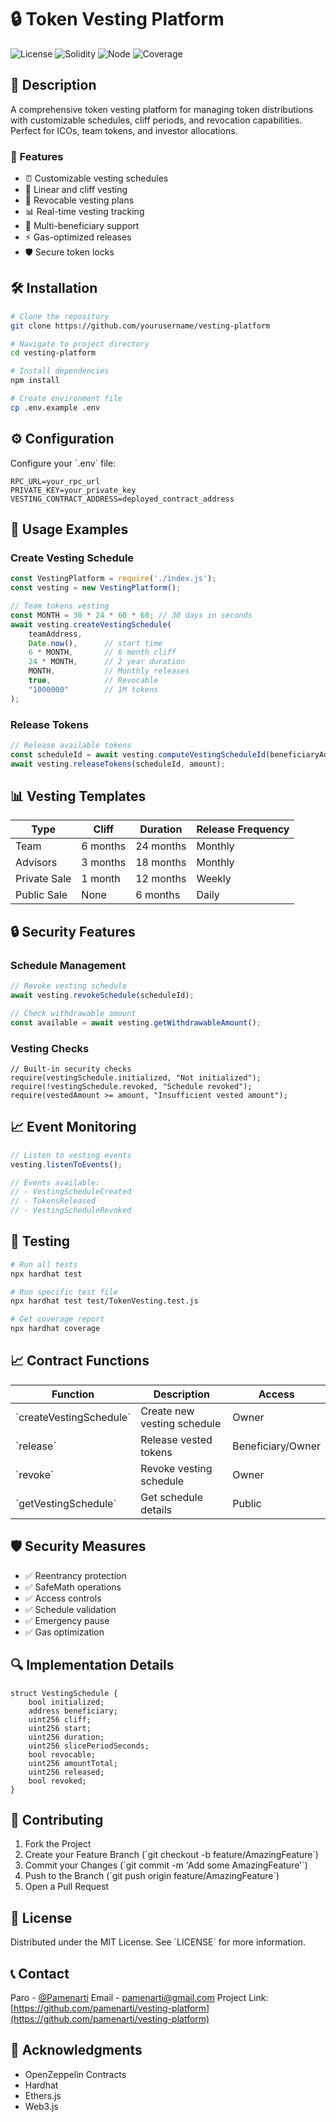 # 🔒 Token Vesting Platform

![License](https://img.shields.io/badge/license-MIT-blue.svg)
![Solidity](https://img.shields.io/badge/solidity-%5E0.8.0-blue)
![Node](https://img.shields.io/badge/node-%3E%3D14.0.0-green)
![Coverage](https://img.shields.io/badge/coverage-100%25-brightgreen)

## 📝 Description

A comprehensive token vesting platform for managing token distributions with customizable schedules, cliff periods, and revocation capabilities. Perfect for ICOs, team tokens, and investor allocations.

### 🚀 Features

- ⏰ Customizable vesting schedules
- 🔄 Linear and cliff vesting
- 🔐 Revocable vesting plans
- 📊 Real-time vesting tracking
- 💼 Multi-beneficiary support
- ⚡ Gas-optimized releases
- 🛡️ Secure token locks

## 🛠 Installation

```bash
# Clone the repository
git clone https://github.com/yourusername/vesting-platform

# Navigate to project directory
cd vesting-platform

# Install dependencies
npm install

# Create environment file
cp .env.example .env
```

## ⚙️ Configuration

Configure your \`.env\` file:

```env
RPC_URL=your_rpc_url
PRIVATE_KEY=your_private_key
VESTING_CONTRACT_ADDRESS=deployed_contract_address
```

## 📖 Usage Examples

### Create Vesting Schedule

```javascript
const VestingPlatform = require('./index.js');
const vesting = new VestingPlatform();

// Team tokens vesting
const MONTH = 30 * 24 * 60 * 60; // 30 days in seconds
await vesting.createVestingSchedule(
    teamAddress,
    Date.now(),      // start time
    6 * MONTH,       // 6 month cliff
    24 * MONTH,      // 2 year duration
    MONTH,           // Monthly releases
    true,            // Revocable
    "1000000"        // 1M tokens
);
```

### Release Tokens

```javascript
// Release available tokens
const scheduleId = await vesting.computeVestingScheduleId(beneficiaryAddress);
await vesting.releaseTokens(scheduleId, amount);
```

## 📊 Vesting Templates

| Type | Cliff | Duration | Release Frequency |
|------|-------|----------|------------------|
| Team | 6 months | 24 months | Monthly |
| Advisors | 3 months | 18 months | Monthly |
| Private Sale | 1 month | 12 months | Weekly |
| Public Sale | None | 6 months | Daily |

## 🔒 Security Features

### Schedule Management
```javascript
// Revoke vesting schedule
await vesting.revokeSchedule(scheduleId);

// Check withdrawable amount
const available = await vesting.getWithdrawableAmount();
```

### Vesting Checks
```solidity
// Built-in security checks
require(vestingSchedule.initialized, "Not initialized");
require(!vestingSchedule.revoked, "Schedule revoked");
require(vestedAmount >= amount, "Insufficient vested amount");
```

## 📈 Event Monitoring

```javascript
// Listen to vesting events
vesting.listenToEvents();

// Events available:
// - VestingScheduleCreated
// - TokensReleased
// - VestingScheduleRevoked
```

## 🧪 Testing

```bash
# Run all tests
npx hardhat test

# Run specific test file
npx hardhat test test/TokenVesting.test.js

# Get coverage report
npx hardhat coverage
```

## 📈 Contract Functions

| Function | Description | Access |
|----------|-------------|--------|
| \`createVestingSchedule\` | Create new vesting schedule | Owner |
| \`release\` | Release vested tokens | Beneficiary/Owner |
| \`revoke\` | Revoke vesting schedule | Owner |
| \`getVestingSchedule\` | Get schedule details | Public |

## 🛡️ Security Measures

- ✅ Reentrancy protection
- ✅ SafeMath operations
- ✅ Access controls
- ✅ Schedule validation
- ✅ Emergency pause
- ✅ Gas optimization

## 🔍 Implementation Details

```solidity
struct VestingSchedule {
    bool initialized;
    address beneficiary;
    uint256 cliff;
    uint256 start;
    uint256 duration;
    uint256 slicePeriodSeconds;
    bool revocable;
    uint256 amountTotal;
    uint256 released;
    bool revoked;
}
```

## 🤝 Contributing

1. Fork the Project
2. Create your Feature Branch (\`git checkout -b feature/AmazingFeature\`)
3. Commit your Changes (\`git commit -m 'Add some AmazingFeature'\`)
4. Push to the Branch (\`git push origin feature/AmazingFeature\`)
5. Open a Pull Request

## 📜 License

Distributed under the MIT License. See \`LICENSE\` for more information.

## 📞 Contact

Paro - [@Pamenarti](https://twitter.com/pamenarti)
Email - [pamenarti@gmail.com](pamenarti@gmail.com)
Project Link: [https://github.com/pamenarti/vesting-platform](https://github.com/pamenarti/vesting-platform)

## 🙏 Acknowledgments

- OpenZeppelin Contracts
- Hardhat
- Ethers.js
- Web3.js 